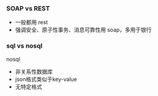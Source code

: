 ### SOAP vs REST  
- 一般都用 rest 
- 强调安全、原子性事务、消息可靠性用 soap，多用于银行

### sql vs nosql
nosql
- 非关系性数据库 
- json格式类似于key-value
- 无特定格式 

